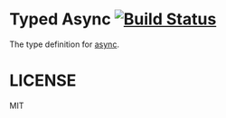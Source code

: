 # Typed Async [![Build Status](https://travis-ci.org/types/npm-async.svg?branch=master)](https://travis-ci.org/types/npm-async)

The type definition for [async](https://github.com/caolan/async).

# LICENSE
MIT
